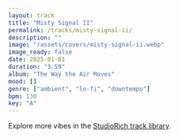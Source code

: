 ```yaml
---
layout: track
title: "Misty Signal II"
permalink: /tracks/misty-signal-ii/
description: ""
image: "/assets/covers/misty-signal-ii.webp"
image_ready: false
date: 2025-01-01
duration: "3:59"
album: "The Way the Air Moves"
mood: []
genre: ["ambient", "lo-fi", "downtempo"]
bpm: 130
key: "A"
---
```


Explore more vibes in the [StudioRich track library](/tracks/).
